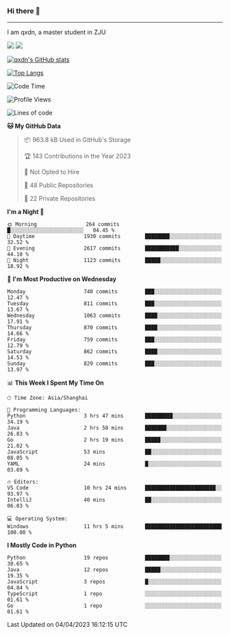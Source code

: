 ### Hi there 👋
---

I am qxdn, a master student in ZJU

[![](https://img.shields.io/badge/blog-qxdn-brightgreen?style=for-the-badge&logo=hexo)](https://qianxu.run) [![](https://img.shields.io/badge/bilibili-qxdn-ff69b4?style=for-the-badge&logo=Bilibili)](https://space.bilibili.com/11674667)


[![qxdn's GitHub stats](https://github-readme-stats.vercel.app/api?username=qxdn&count_private=true&show_icons=true)](https://github.com/qxdn)

[![Top Langs](https://github-readme-stats.vercel.app/api/top-langs/?username=qxdn&layout=compact)](https://github.com/qxdn)

<!--START_SECTION:waka-->
![Code Time](http://img.shields.io/badge/Code%20Time-948%20hrs%2028%20mins-blue)

![Profile Views](http://img.shields.io/badge/Profile%20Views-1-blue)

![Lines of code](https://img.shields.io/badge/From%20Hello%20World%20I%27ve%20Written-10.3%20million%20lines%20of%20code-blue)

**🐱 My GitHub Data** 

> 📦 963.8 kB Used in GitHub's Storage 
 > 
> 🏆 143 Contributions in the Year 2023
 > 
> 🚫 Not Opted to Hire
 > 
> 📜 48 Public Repositories 
 > 
> 🔑 22 Private Repositories 
 > 
**I'm a Night 🦉** 

```text
🌞 Morning                264 commits         █░░░░░░░░░░░░░░░░░░░░░░░░   04.45 % 
🌆 Daytime                1930 commits        ████████░░░░░░░░░░░░░░░░░   32.52 % 
🌃 Evening                2617 commits        ███████████░░░░░░░░░░░░░░   44.10 % 
🌙 Night                  1123 commits        █████░░░░░░░░░░░░░░░░░░░░   18.92 % 
```
📅 **I'm Most Productive on Wednesday** 

```text
Monday                   740 commits         ███░░░░░░░░░░░░░░░░░░░░░░   12.47 % 
Tuesday                  811 commits         ███░░░░░░░░░░░░░░░░░░░░░░   13.67 % 
Wednesday                1063 commits        ████░░░░░░░░░░░░░░░░░░░░░   17.91 % 
Thursday                 870 commits         ████░░░░░░░░░░░░░░░░░░░░░   14.66 % 
Friday                   759 commits         ███░░░░░░░░░░░░░░░░░░░░░░   12.79 % 
Saturday                 862 commits         ████░░░░░░░░░░░░░░░░░░░░░   14.53 % 
Sunday                   829 commits         ███░░░░░░░░░░░░░░░░░░░░░░   13.97 % 
```


📊 **This Week I Spent My Time On** 

```text
🕑︎ Time Zone: Asia/Shanghai

💬 Programming Languages: 
Python                   3 hrs 47 mins       █████████░░░░░░░░░░░░░░░░   34.19 % 
Java                     2 hrs 58 mins       ███████░░░░░░░░░░░░░░░░░░   26.83 % 
Go                       2 hrs 19 mins       █████░░░░░░░░░░░░░░░░░░░░   21.02 % 
JavaScript               53 mins             ██░░░░░░░░░░░░░░░░░░░░░░░   08.05 % 
YAML                     24 mins             █░░░░░░░░░░░░░░░░░░░░░░░░   03.69 % 

🔥 Editors: 
VS Code                  10 hrs 24 mins      ███████████████████████░░   93.97 % 
IntelliJ                 40 mins             ██░░░░░░░░░░░░░░░░░░░░░░░   06.03 % 

💻 Operating System: 
Windows                  11 hrs 5 mins       █████████████████████████   100.00 % 
```

**I Mostly Code in Python** 

```text
Python                   19 repos            ████████░░░░░░░░░░░░░░░░░   30.65 % 
Java                     12 repos            █████░░░░░░░░░░░░░░░░░░░░   19.35 % 
JavaScript               3 repos             █░░░░░░░░░░░░░░░░░░░░░░░░   04.84 % 
TypeScript               1 repo              ░░░░░░░░░░░░░░░░░░░░░░░░░   01.61 % 
Go                       1 repo              ░░░░░░░░░░░░░░░░░░░░░░░░░   01.61 % 
```




 Last Updated on 04/04/2023 16:12:15 UTC
<!--END_SECTION:waka-->

<!--
**qxdn/qxdn** is a ✨ _special_ ✨ repository because its `README.md` (this file) appears on your GitHub profile.

Here are some ideas to get you started:

- 🔭 I’m currently working on ...
- 🌱 I’m currently learning ...
- 👯 I’m looking to collaborate on ...
- 🤔 I’m looking for help with ...
- 💬 Ask me about ...
- 📫 How to reach me: ...
- 😄 Pronouns: ...
- ⚡ Fun fact: ...
-->

